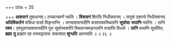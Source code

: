 +++
title = 35

+++
**आशसनं** तूषाधानम्। तच्चान्यवर्णं भवति । **विशसनं** शिरसि निधीयमानम् । तादृशं दशान्ते निधीयमानम् **अधिविकर्तनं** यत्त्रिधा वासो विकृन्तन्ति । तान्याशसनादीनि वासांस्यवस्थितानि **सूर्यायाः** **रूपाणि** भवन्ति । तानि **पश्य**। एवंभूतान्याशसनादीनि पुरा सूर्यास्वशरीरे स्थितान्यमङ्गलानि वासांसि विधत्ते । **तानि** रूपाणि सूर्यावित् **ब्रह्मा** **तु** ब्राह्मण एव तस्माद्वाससः सकाशात् **शुन्धति** अपनयति ॥ ॥ २६ ॥